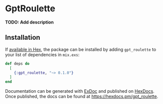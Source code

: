 # GptRoulette

**TODO: Add description**

## Installation

If [available in Hex](https://hex.pm/docs/publish), the package can be installed
by adding `gpt_roulette` to your list of dependencies in `mix.exs`:

```elixir
def deps do
  [
    {:gpt_roulette, "~> 0.1.0"}
  ]
end
```

Documentation can be generated with [ExDoc](https://github.com/elixir-lang/ex_doc)
and published on [HexDocs](https://hexdocs.pm). Once published, the docs can
be found at <https://hexdocs.pm/gpt_roulette>.

